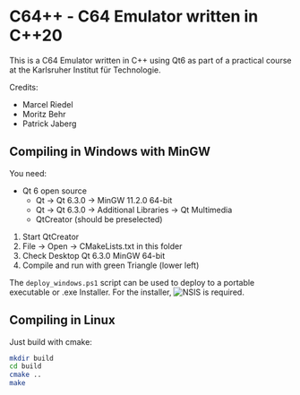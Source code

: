 C64++ - C64 Emulator written in C++20
=====================================

This is a C64 Emulator written in C++ using Qt6 as part of a practical course at the Karlsruher Institut für Technologie.

Credits:
- Marcel Riedel
- Moritz Behr
- Patrick Jaberg

Compiling in Windows with MinGW
-------------------------------

You need:
- Qt 6 open source
  - Qt -> Qt 6.3.0 -> MinGW 11.2.0 64-bit
  - Qt -> Qt 6.3.0 -> Additional Libraries -> Qt Multimedia
  - QtCreator (should be preselected)

1. Start QtCreator
2. File -> Open -> CMakeLists.txt in this folder
3. Check Desktop Qt 6.3.0 MinGW 64-bit
3. Compile and run with green Triangle (lower left)

The `deploy_windows.ps1` script can be used to deploy to a portable executable or .exe Installer.
For the installer, ![NSIS](https://sourceforge.net/projects/nsis/) is required.

Compiling in Linux
------------------
Just build with cmake:

```bash
mkdir build
cd build
cmake ..
make
```
